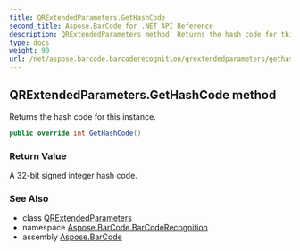 ```yaml
---
title: QRExtendedParameters.GetHashCode
second_title: Aspose.BarCode for .NET API Reference
description: QRExtendedParameters method. Returns the hash code for this instance
type: docs
weight: 90
url: /net/aspose.barcode.barcoderecognition/qrextendedparameters/gethashcode/
---
```

## QRExtendedParameters.GetHashCode method

Returns the hash code for this instance.

```csharp
public override int GetHashCode()
```

### Return Value

A 32-bit signed integer hash code.

### See Also

* class [QRExtendedParameters](../)
* namespace [Aspose.BarCode.BarCodeRecognition](../../../aspose.barcode.barcoderecognition/)
* assembly [Aspose.BarCode](../../../)


